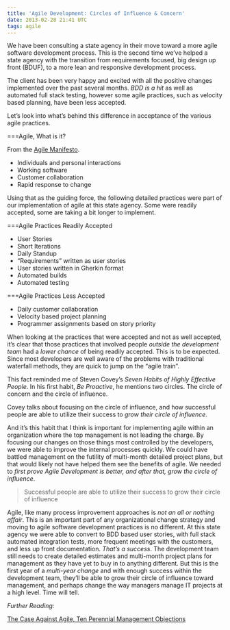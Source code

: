 ```yaml
---
title: 'Agile Development: Circles of Influence & Concern'
date: 2013-02-28 21:41 UTC
tags: agile
---
```

We have been consulting a state agency in their move toward a more agile software development process.  This is the second time we’ve helped a state agency with the transition from requirements focused, big design up front (BDUF), to a more lean and responsive development process.

The client has been very happy and excited with all the positive changes implemented over the past several months.  *BDD is a hit* as well as automated full stack testing, however some agile practices, such as velocity based planning, have been less accepted.

Let’s look into what’s behind this difference in acceptance of the various agile practices.

===Agile, What is it?

From the [Agile Manifesto](http://agilemanifesto.org/).

* Individuals and personal interactions
* Working software
* Customer collaboration
* Rapid response to change

Using that as the guiding force, the following detailed practices were part of our implementation of agile at this state agency.  Some were readily accepted, some are taking a bit longer to implement.

===Agile Practices Readily Accepted

* User Stories
* Short Iterations
* Daily Standup
* “Requirements” written as user stories
* User stories written in Gherkin format
* Automated builds
* Automated testing

===Agile Practices Less Accepted

* Daily customer collaboration
* Velocity based project planning
* Programmer assignments based on story priority

When looking at the practices that were accepted and not as well accepted, it’s clear that those practices that involved people *outside the development team* had a *lower chance* of being readily accepted.  This is to be expected. Since most developers are well aware of the problems with traditional waterfall methods, they are quick to jump on the “agile train”.

This fact reminded me of Steven Covey’s _Seven Habits of Highly Effective People_. In his first habit, *Be Proactive*, he mentions two circles.  The circle of concern and the circle of influence.

Covey talks about focusing on the circle of influence, and how successful people are able to utilize their success to *grow their circle of influence*.

And it’s this habit that I think is important for implementing agile within an organization where the top management is not leading the charge.  By focusing our changes on those things most controlled by the developers, we were able to improve the internal processes quickly.  We could have battled management on the futility of multi-month detailed project plans, but that would likely not have helped them see the benefits of agile.  We needed to *first prove Agile Development is better, and after that, grow the circle of influence*.

> Successful people are able to utilize their success to grow their circle of influence

Agile, like many process improvement approaches is *not an all or nothing affair*.  This is an important part of any organizational change strategy and moving to agile software development practices is no different.  At this state agency we were able to convert to BDD based user stories, with full stack automated integration tests, more frequent meetings with the customers, and less up front documentation.  *That’s a success*.  The development team still needs to create detailed estimates and multi-month project plans for management as they have yet to buy in to anything different.  But this is the first year of a *multi-year change* and with enough success within the development team, they’ll be able to grow their circle of influence toward management, and perhaps change the way managers manage IT projects at a high level.  Time will tell.

*Further Reading:*

[The Case Against Agile, Ten Perennial Management Objections](http://www.forbes.com/sites/stevedenning/2012/04/17/the-case-against-agile-ten-perennial-management-objections/)
